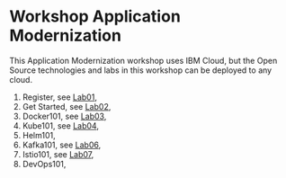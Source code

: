 # Workshop Application Modernization

This Application Modernization workshop uses IBM Cloud, but the Open Source technologies and labs in this workshop can be deployed to any cloud. 

1. Register, see [Lab01](Lab01/README.md),
2. Get Started, see [Lab02](Lab02/README.md),
3. Docker101, see [Lab03](Lab03/README.md),
4. Kube101, see [Lab04](Lab04/README.md),
5. Helm101, 
6. Kafka101, see [Lab06](Lab06/README.md),
7. Istio101, see [Lab07](Lab07/README.md),
8. DevOps101, 